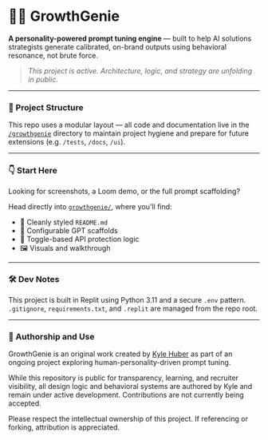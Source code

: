 # 🧞‍♂️ GrowthGenie

**A personality-powered prompt tuning engine** — built to help AI solutions strategists generate calibrated, on-brand outputs using behavioral resonance, not brute force.

> _This project is active. Architecture, logic, and strategy are unfolding in public._

---

### 📁 Project Structure

This repo uses a modular layout — all code and documentation live in the [`/growthgenie`](./growthgenie/) directory to maintain project hygiene and prepare for future extensions (e.g. `/tests`, `/docs`, `/ui`).

---

### 👇 Start Here

Looking for screenshots, a Loom demo, or the full prompt scaffolding?

Head directly into [`growthgenie/`](./growthgenie/), where you'll find:

- 📸 Cleanly styled `README.md`
- 🧠 Configurable GPT scaffolds
- 🔄 Toggle-based API protection logic
- 🖼️ Visuals and walkthrough

---

### 🛠️ Dev Notes

This project is built in Replit using Python 3.11 and a secure `.env` pattern.  
`.gitignore`, `requirements.txt`, and `.replit` are managed from the repo root.

---

### 👤 Authorship and Use

GrowthGenie is an original work created by [Kyle Huber](https://linkedin.com/in/kyle-james-my-filenames) as part of an ongoing project exploring human-personality-driven prompt tuning.

While this repository is public for transparency, learning, and recruiter visibility, all design logic and behavioral systems are authored by Kyle and remain under active development. Contributions are not currently being accepted.

Please respect the intellectual ownership of this project. If referencing or forking, attribution is appreciated.
